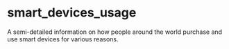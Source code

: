 # smart_devices_usage
A semi-detailed information on how people around the world  purchase and use smart devices for various reasons.
